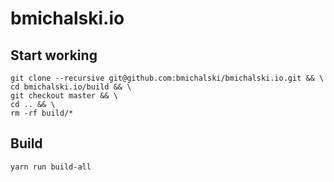 # bmichalski.io

## Start working
```Shell
git clone --recursive git@github.com:bmichalski/bmichalski.io.git && \
cd bmichalski.io/build && \
git checkout master && \
cd .. && \
rm -rf build/*
```

## Build
```Shell
yarn run build-all
```
